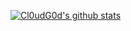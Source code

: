 [![Cl0udG0d's github stats](https://github-readme-stats.vercel.app/api?username=buildfun)](https://github.com/kautukkundan/Awesome-Profile-README-templates/blob/master/elaborate/JoeyBling.md)
